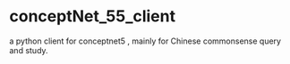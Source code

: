 # conceptNet_55_client
a python client for conceptnet5 , mainly for Chinese commonsense query and study.

